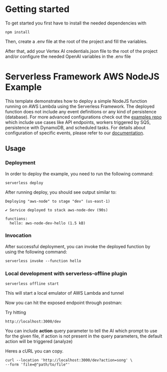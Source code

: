 <!--
title: 'AWS NodeJS Example'
description: 'This template demonstrates how to deploy a simple NodeJS function running on AWS Lambda using the Serverless Framework.'
layout: Doc
framework: v4
platform: AWS
language: nodeJS
priority: 1
authorLink: 'https://github.com/serverless'
authorName: 'Serverless, Inc.'
authorAvatar: 'https://avatars1.githubusercontent.com/u/13742415?s=200&v=4'
-->

# Getting started

To get started you first have to install the needed dependencies with

```
npm install
```

Then, create a .env file at the root of the project and fill the variables.

After that, add your Vertex AI credentials.json file to the root of the project and/or configure the needed OpenAI variables in the .env file

# Serverless Framework AWS NodeJS Example

This template demonstrates how to deploy a simple NodeJS function running on AWS Lambda using the Serverless Framework. The deployed function does not include any event definitions or any kind of persistence (database). For more advanced configurations check out the [examples repo](https://github.com/serverless/examples/) which include use cases like API endpoints, workers triggered by SQS, persistence with DynamoDB, and scheduled tasks. For details about configuration of specific events, please refer to our [documentation](https://www.serverless.com/framework/docs/providers/aws/events/).

## Usage

### Deployment

In order to deploy the example, you need to run the following command:

```
serverless deploy
```

After running deploy, you should see output similar to:

```
Deploying "aws-node" to stage "dev" (us-east-1)

✔ Service deployed to stack aws-node-dev (90s)

functions:
  hello: aws-node-dev-hello (1.5 kB)
```

### Invocation

After successful deployment, you can invoke the deployed function by using the following command:

```
serverless invoke --function hello
```
### Local development with serverless-offline plugin

```
serverless offline start
```

This will start a local emulator of AWS Lambda and tunnel

Now you can hit the exposed endpoint through postman:

Try hitting 

```
http://localhost:3000/dev
```

You can include **action** query parameter to tell the AI which prompt to use for the given file, if action is not present in the query parameters, the default action will be triggered (analyze)

Heres a cURL you can copy.

```
curl --location 'http://localhost:3000/dev?action=song' \
--form 'file=@"path/to/file"'
```